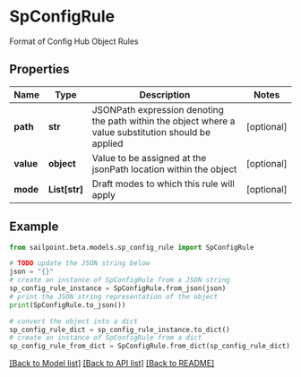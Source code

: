 # SpConfigRule

Format of Config Hub Object Rules

## Properties

Name | Type | Description | Notes
------------ | ------------- | ------------- | -------------
**path** | **str** | JSONPath expression denoting the path within the object where a value substitution should be applied | [optional] 
**value** | **object** | Value to be assigned at the jsonPath location within the object | [optional] 
**mode** | **List[str]** | Draft modes to which this rule will apply | [optional] 

## Example

```python
from sailpoint.beta.models.sp_config_rule import SpConfigRule

# TODO update the JSON string below
json = "{}"
# create an instance of SpConfigRule from a JSON string
sp_config_rule_instance = SpConfigRule.from_json(json)
# print the JSON string representation of the object
print(SpConfigRule.to_json())

# convert the object into a dict
sp_config_rule_dict = sp_config_rule_instance.to_dict()
# create an instance of SpConfigRule from a dict
sp_config_rule_from_dict = SpConfigRule.from_dict(sp_config_rule_dict)
```
[[Back to Model list]](../README.md#documentation-for-models) [[Back to API list]](../README.md#documentation-for-api-endpoints) [[Back to README]](../README.md)


